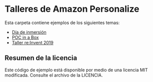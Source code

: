 # Talleres de Amazon Personalize

Esta carpeta contiene ejemplos de los siguientes temas:

* [Día de inmersión](./Immersion_Day)
* [POC in a Box](./POC_in_a_box)
* [Taller re:Invent 2019](./Reinvent_2019)


## Resumen de la licencia

Este código de ejemplo está disponible por medio de una licencia MIT modificada. Consulte el archivo de la LICENCIA.
